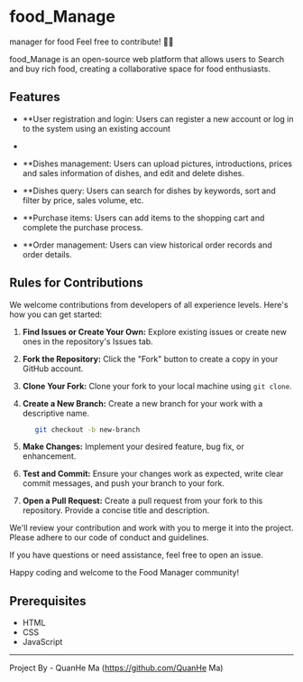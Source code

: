 # food_Manage
manager for food
Feel free to contribute! 🌈✨

food_Manage is an open-source web platform that allows users to Search and buy rich food, creating a collaborative space for food enthusiasts.



## Features

- **User registration and login: Users can register a new account or log in to the system using an existing account
- 
- **Dishes management: Users can upload pictures, introductions, prices and sales information of dishes, and edit and delete dishes.

- **Dishes query: Users can search for dishes by keywords, sort and filter by price, sales volume, etc.

- **Purchase items: Users can add items to the shopping cart and complete the purchase process.

- **Order management: Users can view historical order records and order details.


## Rules for Contributions

We welcome contributions from developers of all experience levels. Here's how you can get started:

1. **Find Issues or Create Your Own:** Explore existing issues or create new ones in the repository's Issues tab.

2. **Fork the Repository:** Click the "Fork" button to create a copy in your GitHub account.

3. **Clone Your Fork:** Clone your fork to your local machine using `git clone`.

4. **Create a New Branch:** Create a new branch for your work with a descriptive name.
   ```bash
      git checkout -b new-branch
   ```

6. **Make Changes:** Implement your desired feature, bug fix, or enhancement.

7. **Test and Commit:** Ensure your changes work as expected, write clear commit messages, and push your branch to your fork.

8. **Open a Pull Request:** Create a pull request from your fork to this repository. Provide a concise title and description.

We'll review your contribution and work with you to merge it into the project. Please adhere to our code of conduct and guidelines.

If you have questions or need assistance, feel free to open an issue.

Happy coding and welcome to the Food Manager community!

## Prerequisites

- HTML
- CSS
- JavaScript



---
Project By - QuanHe Ma (https://github.com/QuanHe Ma)




